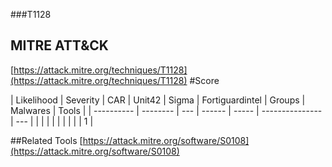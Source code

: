 ###T1128
## MITRE ATT&CK
[https://attack.mitre.org/techniques/T1128](https://attack.mitre.org/techniques/T1128)
#Score

| Likelihood | Severity | CAR | Unit42 | Sigma | Fortiguardintel | Groups | Malwares | Tools |
| ---------- | -------- | --- | ------ | ----- | --------------- | ---  |
 |   |   |   |   |   |   |   |   | 1 |

##Related Tools
[https://attack.mitre.org/software/S0108](https://attack.mitre.org/software/S0108)
[]()
